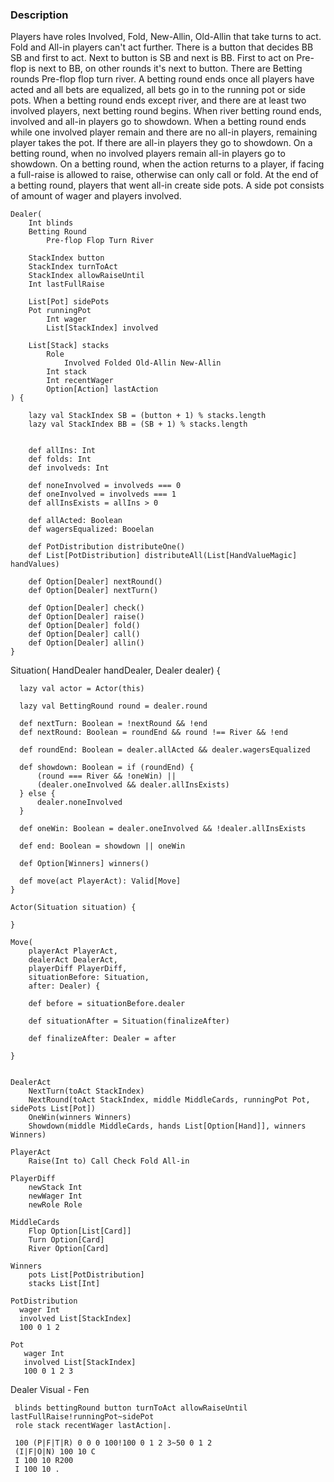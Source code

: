 ### Description

Players have roles Involved, Fold, New-Allin, Old-Allin that take turns to act. Fold and All-in players can't act further. There is a button that decides BB SB and first to act. Next to button is SB and next is BB. First to act on Pre-flop is next to BB, on other rounds it's next to button.
There are Betting rounds Pre-flop flop turn river. 
A betting round ends once all players have acted and all bets are equalized, all bets go in to the running pot or side pots.
When a betting round ends except river, and there are at least two involved players, next betting round begins.
When river betting round ends, involved and all-in players go to showdown.
When a betting round ends while one involved player remain and there are no all-in players, remaining player takes the pot. If there are all-in players they go to showdown.
On a betting round, when no involved players remain all-in players go to showdown.
On a betting round, when the action returns to a player, if facing a full-raise is allowed to raise, otherwise can only call or fold.
At the end of a betting round, players that went all-in create side pots. A side pot consists of amount of wager and players involved.

    Dealer(
        Int blinds
        Betting Round
            Pre-flop Flop Turn River

        StackIndex button
        StackIndex turnToAct
        StackIndex allowRaiseUntil
        Int lastFullRaise

        List[Pot] sidePots
        Pot runningPot
            Int wager
            List[StackIndex] involved

        List[Stack] stacks
            Role
                Involved Folded Old-Allin New-Allin
            Int stack
            Int recentWager
            Option[Action] lastAction
    ) {

        lazy val StackIndex SB = (button + 1) % stacks.length
        lazy val StackIndex BB = (SB + 1) % stacks.length


        def allIns: Int
        def folds: Int
        def involveds: Int

        def noneInvolved = involveds === 0
        def oneInvolved = involveds === 1
        def allInsExists = allIns > 0

        def allActed: Boolean
        def wagersEqualized: Booelan

        def PotDistribution distributeOne()
        def List[PotDistribution] distributeAll(List[HandValueMagic] handValues)

        def Option[Dealer] nextRound()
        def Option[Dealer] nextTurn()

        def Option[Dealer] check()
        def Option[Dealer] raise()
        def Option[Dealer] fold()
        def Option[Dealer] call()
        def Option[Dealer] allin()
    }

Situation(
    HandDealer handDealer,
    Dealer dealer) {

      lazy val actor = Actor(this)

      lazy val BettingRound round = dealer.round

      def nextTurn: Boolean = !nextRound && !end
      def nextRound: Boolean = roundEnd && round !== River && !end

      def roundEnd: Boolean = dealer.allActed && dealer.wagersEqualized

      def showdown: Boolean = if (roundEnd) {
          (round === River && !oneWin) ||
          (dealer.oneInvolved && dealer.allInsExists)
      } else {
          dealer.noneInvolved
      }

      def oneWin: Boolean = dealer.oneInvolved && !dealer.allInsExists
    
      def end: Boolean = showdown || oneWin

      def Option[Winners] winners()

      def move(act PlayerAct): Valid[Move]
    }

    Actor(Situation situation) {

    }

    Move(
        playerAct PlayerAct,
        dealerAct DealerAct,
        playerDiff PlayerDiff,
        situationBefore: Situation,
        after: Dealer) {

        def before = situationBefore.dealer

        def situationAfter = Situation(finalizeAfter)

        def finalizeAfter: Dealer = after

    }


    DealerAct
        NextTurn(toAct StackIndex)
        NextRound(toAct StackIndex, middle MiddleCards, runningPot Pot, sidePots List[Pot])
        OneWin(winners Winners)
        Showdown(middle MiddleCards, hands List[Option[Hand]], winners Winners)

    PlayerAct
        Raise(Int to) Call Check Fold All-in

    PlayerDiff
        newStack Int
        newWager Int
        newRole Role

    MiddleCards
        Flop Option[List[Card]]
        Turn Option[Card]
        River Option[Card]

    Winners
        pots List[PotDistribution]
        stacks List[Int]

    PotDistribution
      wager Int
      involved List[StackIndex]
      100 0 1 2

    Pot
       wager Int
       involved List[StackIndex]
       100 0 1 2 3

Dealer Visual - Fen

     blinds bettingRound button turnToAct allowRaiseUntil lastFullRaise!runningPot~sidePot
     role stack recentWager lastAction|. 

     100 (P|F|T|R) 0 0 0 100!100 0 1 2 3~50 0 1 2
     (I|F|O|N) 100 10 C
     I 100 10 R200
     I 100 10 .
